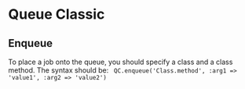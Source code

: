 # Queue Classic

## Enqueue
To place a job onto the queue, you should specify a class and a class method. The syntax should be:
` QC.enqueue('Class.method', :arg1 => 'value1', :arg2 => 'value2')`
